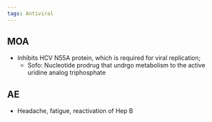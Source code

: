 ```yaml
---
tags: Antiviral
---
```

## MOA
- Inhibits HCV N55A protein, which is required for viral replication; 
	- Sofo: Nucleotide prodrug that undrgo metabolism to the active uridine analog triphosphate 

## AE
- Headache, fatigue, reactivation of Hep B
